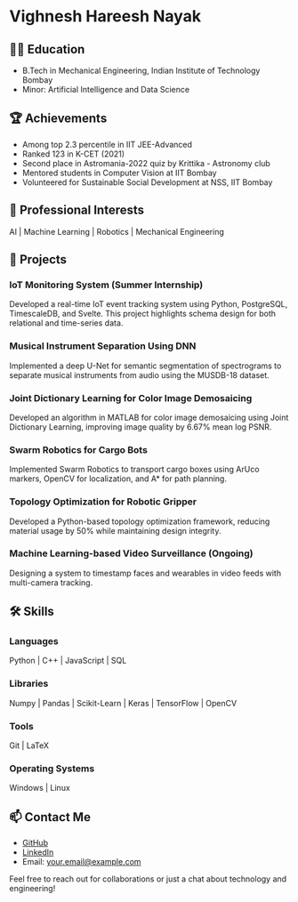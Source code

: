 # Vighnesh Hareesh Nayak

## 👨‍🎓 Education
- B.Tech in Mechanical Engineering, Indian Institute of Technology Bombay
- Minor: Artificial Intelligence and Data Science

## 🏆 Achievements
- Among top 2.3 percentile in IIT JEE-Advanced
- Ranked 123 in K-CET (2021)
- Second place in Astromania-2022 quiz by Krittika - Astronomy club
- Mentored students in Computer Vision at IIT Bombay
- Volunteered for Sustainable Social Development at NSS, IIT Bombay

## 💼 Professional Interests
AI | Machine Learning | Robotics | Mechanical Engineering

## 🚀 Projects

### IoT Monitoring System (Summer Internship)
Developed a real-time IoT event tracking system using Python, PostgreSQL, TimescaleDB, and Svelte. This project highlights schema design for both relational and time-series data.

### Musical Instrument Separation Using DNN
Implemented a deep U-Net for semantic segmentation of spectrograms to separate musical instruments from audio using the MUSDB-18 dataset.

### Joint Dictionary Learning for Color Image Demosaicing
Developed an algorithm in MATLAB for color image demosaicing using Joint Dictionary Learning, improving image quality by 6.67% mean log PSNR.

### Swarm Robotics for Cargo Bots
Implemented Swarm Robotics to transport cargo boxes using ArUco markers, OpenCV for localization, and A* for path planning.

### Topology Optimization for Robotic Gripper
Developed a Python-based topology optimization framework, reducing material usage by 50% while maintaining design integrity.

### Machine Learning-based Video Surveillance (Ongoing)
Designing a system to timestamp faces and wearables in video feeds with multi-camera tracking.

## 🛠 Skills

### Languages
Python | C++ | JavaScript | SQL

### Libraries
Numpy | Pandas | Scikit-Learn | Keras | TensorFlow | OpenCV

### Tools
Git | LaTeX

### Operating Systems
Windows | Linux

## 📫 Contact Me
- [GitHub](https://github.com/YourGitHubUsername)
- [LinkedIn](YourLinkedInProfileLink)
- Email: your.email@example.com

Feel free to reach out for collaborations or just a chat about technology and engineering!
